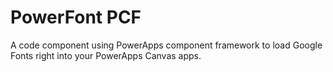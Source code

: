 # PowerFont PCF
A code component using PowerApps component framework to load Google Fonts right into your PowerApps Canvas apps.